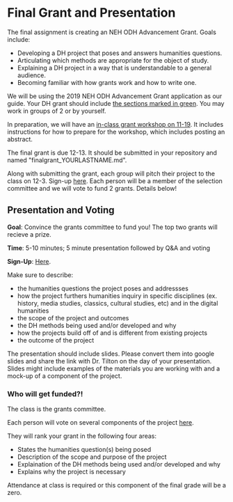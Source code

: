 # Final Grant and Presentation

The final assignment is creating an NEH ODH Advancement Grant. Goals include:

- Developing a DH project that poses and answers humanities questions.
- Articulating which methods are appropriate for the object of study. 
- Explaining a DH project in a way that is understandable to a general audience.
- Becoming familiar with how grants work and how to write one.

We will be using the 2019 NEH ODH Advancement Grant application as our guide.
Your DH grant should include 
[the sections marked in green](https://github.com/nolauren/2018introdh/blob/master/finalgrant.pdf). 
You may work in groups of 2 or by yourself. 

In preparation, we will have an [in-class grant workshop on 11-19](https://github.com/nolauren/2018introdh/blob/master/lab10_grantworkshop.md).
It includes instructions for how to prepare for the workshop, which includes posting an abstract. 

The final grant is due 12-13. It should be submitted in your repository and named "finalgrant_YOURLASTNAME.md".

Along with submitting the grant, each group will pitch their project to the class on 12-3. 
Sign-up [here](https://docs.google.com/spreadsheets/d/1ZLt54GigU9prI0jdyIo7S08O-LZ1KqnOQkBstKMIMHs/edit?usp=sharing).
Each person will be a member of the selection committee and we will vote to fund 2 grants. Details below!  



## Presentation and Voting


**Goal**: Convince the grants committee to fund you! The top two grants will recieve a prize. 

**Time**: 5-10 minutes; 5 minute presentation followed by Q&A and voting

**Sign-Up**: [Here](https://docs.google.com/spreadsheets/d/1ZLt54GigU9prI0jdyIo7S08O-LZ1KqnOQkBstKMIMHs/edit?usp=sharing).


Make sure to describe:
 - the humanities questions the project poses and addressses
 - how the project furthers humanities inquiry in specific disciplines (ex. history, media studies, classics, cultural studies, etc) and in the digital humanities 
 - the scope of the project and outcomes
 - the DH methods being used and/or developed and why
 - how the projects build off of and is different from existing projects
 - the outcome of the project


The presentation should include slides. Please convert them into google slides and share the link with Dr. Tilton on the day of your presentation. 
Slides might include examples of the materials you are working with and a mock-up of a component of the project.



### Who will get funded?!

The class is the grants committee. 

Each person will vote on several components of the project [here](https://docs.google.com/forms/d/e/1FAIpQLSfhIh2ghossqAU5h1e0oTlJl1MeriCLLrHbM6qHUs2TtDyDEA/viewform?usp=sf_link).

They will rank your grant in the following four areas:

- States the humanities question(s) being posed 
- Description of the scope and purpose of the project
- Explaination of the DH methods being used and/or developed and why
- Explains why the project is necessary

 
Attendance at class is required or this component of the final grade will be a zero. 
 





